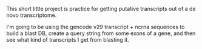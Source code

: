 This short little project is practice for getting putative transcripts out of a de novo transcriptome. 

I'm going to be using the gencode v29 transcript + ncrna sequences to build a blast DB, create a query string from some exons of a gene, and then see what kind of transcripts I get from blasting it. 
